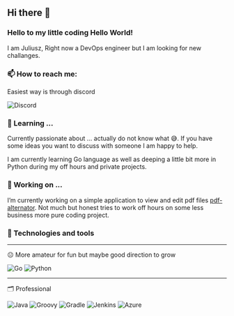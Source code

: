 ## Hi there 👋
### Hello to my little coding Hello World!

I am Juliusz, Right now a DevOps engineer but I am looking for new challanges.

### 📫 How to reach me:
Easiest way is through discord

![Discord](https://img.shields.io/badge/hergoln-5865F2?style=for-the-badge&logo=discord&logoColor=fff)

### 🌱 Learning ...
Currently passionate about ... actually do not know what 😅. If you have some ideas you want to discuss with someone I am happy to help.

I am currently learning Go language as well as deeping a little bit more in Python during my off hours and private projects.

### 🔭 Working on ...
I’m currently working on a simple application to view and edit pdf files [pdf-alternator](https://github.com/Hergoln/pdf-alternator). Not much but honest tries to work off hours on some less business more pure coding project.

### 🧰 Technologies and tools
---
😐 More amateur for fun but maybe good direction to grow

![Go](https://img.shields.io/badge/GO-454a4d?style=for-the-badge&logo=go&logoColor=blue)
![Python](https://img.shields.io/badge/python-3670A0?style=for-the-badge&logo=python&logoColor=ffdd54)


---
🗂️ Professional

![Java](https://img.shields.io/badge/Java-f89820?style=for-the-badge&logo=buymeacoffee&logoColor=5382a1)
![Groovy](https://img.shields.io/badge/Groovy-4298B8?style=for-the-badge&logo=apachegroovy&logoColor=fff)
![Gradle](https://img.shields.io/badge/Gradle-02303A?style=for-the-badge&logo=gradle&logoColor=fff)
![Jenkins](https://img.shields.io/badge/Jenkins-D24939?style=for-the-badge&logo=jenkins&logoColor=fff)
![Azure](https://img.shields.io/badge/Azure-fff?style=for-the-badge&logo=azuredevops&logoColor=blue)

<!--
Here are some ideas to get you started: 
- 👯 I’m looking to collaborate on ...
- 🤔 I’m looking for help with ...
- 💬 Ask me about ...
-->